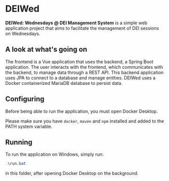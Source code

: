 # DEIWed

**DEIWed: Wednesdays @ DEI Management System** is a simple web application project that aims to facilitate the management of DEI sessions on Wednesdays.

## A look at what's going on

The frontend is a Vue application that uses the backend, a Spring Boot application. The user interacts with the frontend, which communicates with the backend, to manage data through a REST API. This backend application uses JPA to connect to a database and manage entities. DEIWed uses a Docker containerized MariaDB database to persist data.

## Configuring

Before being able to run the application, you must open Docker Desktop.

Please make sure you have `docker`, `maven` and `npm` installed and added to the PATH system variable.

## Running

To run the application on Windows, simply run:

```powershell
.\run.bat
```

in this folder, after opening Docker Desktop on the background.
